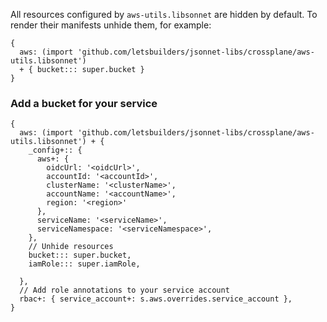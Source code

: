 All resources configured by `aws-utils.libsonnet` are hidden by default. To render their manifests unhide them, for example:
```jsonnet
{
  aws: (import 'github.com/letsbuilders/jsonnet-libs/crossplane/aws-utils.libsonnet')
  + { bucket::: super.bucket }
} 
```

### Add a bucket for your service

```jsonnet
{
  aws: (import 'github.com/letsbuilders/jsonnet-libs/crossplane/aws-utils.libsonnet') + {
    _config+:: {
      aws+: {
        oidcUrl: '<oidcUrl>',
        accountId: '<accountId>',
        clusterName: '<clusterName>',
        accountName: '<accountName>',
        region: '<region>'
      },
      serviceName: '<serviceName>',
      serviceNamespace: '<serviceNamespace>',
    },
    // Unhide resources
    bucket::: super.bucket,
    iamRole::: super.iamRole,
    
  },
  // Add role annotations to your service account
  rbac+: { service_account+: s.aws.overrides.service_account },
}
```

